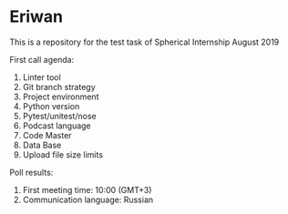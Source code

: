 # Eriwan
This is a repository for the test task of Spherical Internship August 2019

First call agenda:
1. Linter tool
2. Git branch strategy
3. Project environment
4. Python version
5. Pytest/unitest/nose
6. Podcast language
7. Code Master
8. Data Base
9. Upload file size limits 

Poll results:
1. First meeting time: 10:00 (GMT+3)
2. Communication language: Russian
